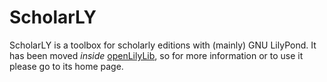 # ScholarLY

ScholarLY is a toolbox for scholarly editions with (mainly) GNU LilyPond.
It has been moved *inside* 
[openLilyLib](https://github.com/openlilylib/openlilylib), so for more information
or to use it please go to its home page.

